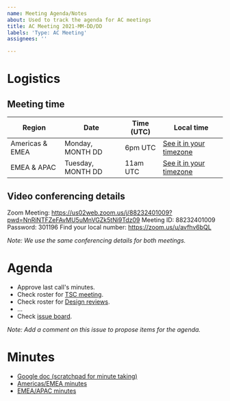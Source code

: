 ```yaml
---
name: Meeting Agenda/Notes
about: Used to track the agenda for AC meetings
title: AC Meeting 2021-MM-DD/DD
labels: 'Type: AC Meeting'
assignees: ''

---
```


# Logistics

## Meeting time

Region | Date | Time (UTC) | Local time
-|-|-|-
Americas & EMEA | Monday, MONTH DD | 6pm UTC | [See it in your timezone](https://www.timeanddate.com/worldclock/fixedtime.html?msg=AMP+AC+Americas%2FEMEA&iso=2021MMDDT18&ah=1)
EMEA & APAC | Tuesday, MONTH DD | 11am UTC | [See it in your timezone](https://www.timeanddate.com/worldclock/fixedtime.html?msg=AMP+AC+EMEA%2FAPAC&iso=2021MMDDT11&ah=1)

## Video conferencing details

Zoom Meeting: https://us02web.zoom.us/j/88232401009?pwd=NnRiNTFZeFAvMU5uMnVGZk5tNi9Tdz09
Meeting ID: 88232401009
Password: 301196
Find your local number: https://zoom.us/u/avfhv6bQL

_Note: We use the same conferencing details for both meetings._

# Agenda

* Approve last call's minutes.
* Check roster for [TSC meeting](https://github.com/ampproject/meta-tsc/labels/TSC%20Meeting).
* Check roster for [Design reviews](https://github.com/ampproject/amphtml/labels/Type%3A%20Design%20Review).
* ...
* Check [issue board](https://github.com/ampproject/meta-ac/projects/2).

*Note: Add a comment on this issue to propose items for the agenda.*

# Minutes

* [Google doc (scratchpad for minute taking)](https://docs.google.com/document/d/1xCL3XpBuMVUhWfLZKOVg8K0Wtlq8P3VYwSGTpNQOQeY/edit)
* [Americas/EMEA minutes](https://github.com/ampproject/meta-ac/blob/master/meetings/2021-MM-DD.md)
* [EMEA/APAC minutes](https://github.com/ampproject/meta-ac/blob/master/meetings/2021-MM-DD.md)
